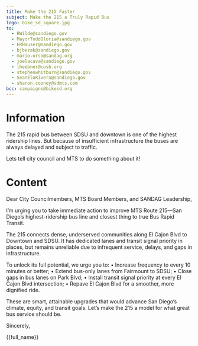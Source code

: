 ```yaml
---
title: Make the 215 Faster
subject: Make the 215 a Truly Rapid Bus
logo: bike_sd_square.jpg
to:
  - RWilde@sandiego.gov
  - MayorToddGloria@sandiego.gov
  - ERHauser@sandiego.gov
  - bjbezak@sandiego.gov
  - mario.orso@sandag.org
  - joelacava@sandiego.gov
  - lheebner@cosb.org
  - stephenwhitburn@sandiego.gov
  - SeanEloRivera@sandiego.gov
  - sharon.cooney@sdmts.com
bcc: campaigns@bikesd.org
---
```


# Information

The 215 rapid bus between SDSU and downtown is one of the highest ridership lines. But because of insufficient infrastructure the buses are always delayed and subject to traffic.

Lets tell city council and MTS to do something about it!

# Content

Dear City Councilmembers, MTS Board Members, and SANDAG Leadership,

I’m urging you to take immediate action to improve MTS Route 215—San Diego’s highest-ridership bus line and closest thing to true Bus Rapid Transit.

The 215 connects dense, underserved communities along El Cajon Blvd to Downtown and SDSU. It has dedicated lanes and transit signal priority in places, but remains unreliable due to infrequent service, delays, and gaps in infrastructure.

To unlock its full potential, we urge you to:
• Increase frequency to every 10 minutes or better;
• Extend bus-only lanes from Fairmount to SDSU;
• Close gaps in bus lanes on Park Blvd;
• Install transit signal priority at every El Cajon Blvd intersection;
• Repave El Cajon Blvd for a smoother, more dignified ride.

These are smart, attainable upgrades that would advance San Diego’s climate, equity, and transit goals. Let’s make the 215 a model for what great bus service should be.

Sincerely,

{{full_name}}
